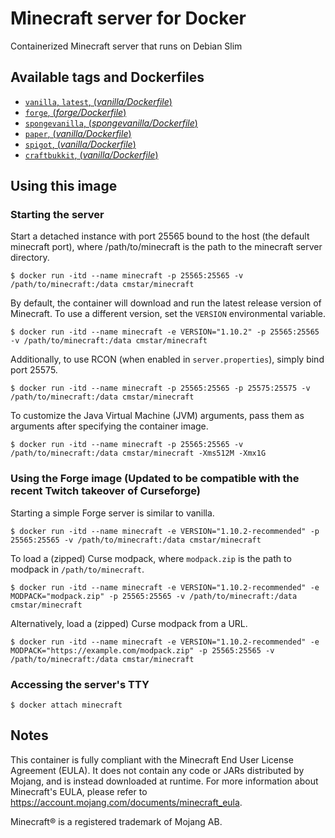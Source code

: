# Minecraft server for Docker
Containerized Minecraft server that runs on Debian Slim

## Available tags and Dockerfiles
-	[`vanilla`, `latest`, (*vanilla/Dockerfile*)](https://github.com/dtp/docker-minecraft/blob/master/vanilla/Dockerfile)
-	[`forge`, (*forge/Dockerfile*)](https://github.com/dtp/docker-minecraft/blob/master/forge/Dockerfile)
- [`spongevanilla`, (*spongevanilla/Dockerfile*)](https://github.com/dtp/docker-minecraft/blob/master/spongevanilla/Dockerfile)
-	[`paper`, (*vanilla/Dockerfile*)](https://github.com/dtp/docker-minecraft/blob/master/paper/Dockerfile)
-	[`spigot`, (*vanilla/Dockerfile*)](https://github.com/dtp/docker-minecraft/blob/master/spigot/Dockerfile)
-	[`craftbukkit`, (*vanilla/Dockerfile*)](https://github.com/dtp/docker-minecraft/blob/master/craftbukkit/Dockerfile)

## Using this image
### Starting the server
Start a detached instance with port 25565 bound to the host (the default
minecraft port), where /path/to/minecraft is the path to the minecraft server
directory.
```console
$ docker run -itd --name minecraft -p 25565:25565 -v /path/to/minecraft:/data cmstar/minecraft
```
By default, the container will download and run the latest release version of
Minecraft. To use a different version, set the `VERSION` environmental variable.
```console
$ docker run -itd --name minecraft -e VERSION="1.10.2" -p 25565:25565 -v /path/to/minecraft:/data cmstar/minecraft
```
Additionally, to use RCON (when enabled in `server.properties`), simply bind
port 25575.
```console
$ docker run -itd --name minecraft -p 25565:25565 -p 25575:25575 -v /path/to/minecraft:/data cmstar/minecraft
```
To customize the Java Virtual Machine (JVM) arguments, pass them as arguments
after specifying the container image.
```console
$ docker run -itd --name minecraft -p 25565:25565 -v /path/to/minecraft:/data cmstar/minecraft -Xms512M -Xmx1G
```
### Using the Forge image (Updated to be compatible with the recent Twitch takeover of Curseforge)
Starting a simple Forge server is similar to vanilla.
```console
$ docker run -itd --name minecraft -e VERSION="1.10.2-recommended" -p 25565:25565 -v /path/to/minecraft:/data cmstar/minecraft
```
To load a (zipped) Curse modpack, where `modpack.zip` is the path to modpack in
`/path/to/minecraft`.
```console
$ docker run -itd --name minecraft -e VERSION="1.10.2-recommended" -e MODPACK="modpack.zip" -p 25565:25565 -v /path/to/minecraft:/data cmstar/minecraft
```
Alternatively, load a (zipped) Curse modpack from a URL.
```console
$ docker run -itd --name minecraft -e VERSION="1.10.2-recommended" -e MODPACK="https://example.com/modpack.zip" -p 25565:25565 -v /path/to/minecraft:/data cmstar/minecraft
```
### Accessing the server's TTY
```console
$ docker attach minecraft
```

## Notes
This container is fully compliant with the Minecraft End User License Agreement
(EULA).
It does not contain any code or JARs distributed by Mojang, and is instead
downloaded at runtime. For more information about Minecraft's EULA, please refer
to https://account.mojang.com/documents/minecraft_eula.

Minecraft&reg; is a registered trademark of Mojang AB.
